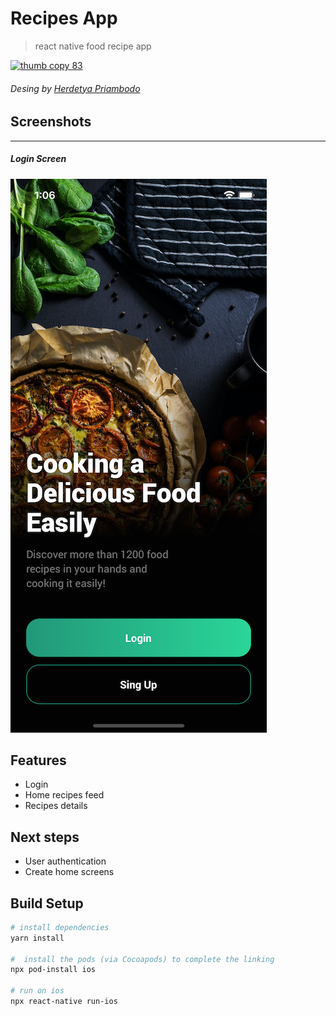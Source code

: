 # Recipes App

> react native food recipe app

[![thumb copy 83](https://cdn.dribbble.com/users/1294892/screenshots/15295362/media/a8c454a69e3f3a51e6b85842d7dbbe50.png?compress=1&resize=1600x1200)](https://cdn.dribbble.com/users/1294892/screenshots/15295362/media/a8c454a69e3f3a51e6b85842d7dbbe50.png?compress=1&resize=1600x1200)

###### Desing by [Herdetya Priambodo](https://dribbble.com/herdetya)


## Screenshots
----
<!-- ![Login](./doc/screenshots/login_100%.png)
![Login](./doc/screenshots/login_50%.png) -->
##### Login Screen
![Login](./doc/screenshots/login.png)
<!-- ![Home View](./docs/screenshot_a.png)
![Board View](./docs/screenshot_b.png) -->

## Features

- Login
- Home recipes feed
- Recipes details

## Next steps

- User authentication
- Create home screens

## Build Setup

```bash
# install dependencies
yarn install

#  install the pods (via Cocoapods) to complete the linking
npx pod-install ios

# run on ios
npx react-native run-ios
```
